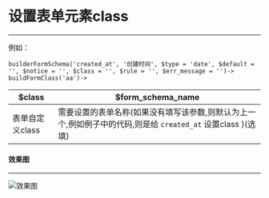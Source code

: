 设置表单元素class
===

-------------------

例如：

```
builderFormSchema('created_at', '创建时间', $type = 'date', $default = '', $notice = '', $class = '', $rule = '', $err_message = '')->
buildFormClass('aa')->
```

$class|$form_schema_name
------|------
表单自定义class|需要设置的表单名称(如果没有填写该参数,则默认为上一个,例如例子中的代码,则是给 ``` created_at ``` 设置class )(选填)

#### 效果图
----------------------------------

![效果图](http://7xojjf.com1.z0.glb.clouddn.com/adminbuild_class.png)

